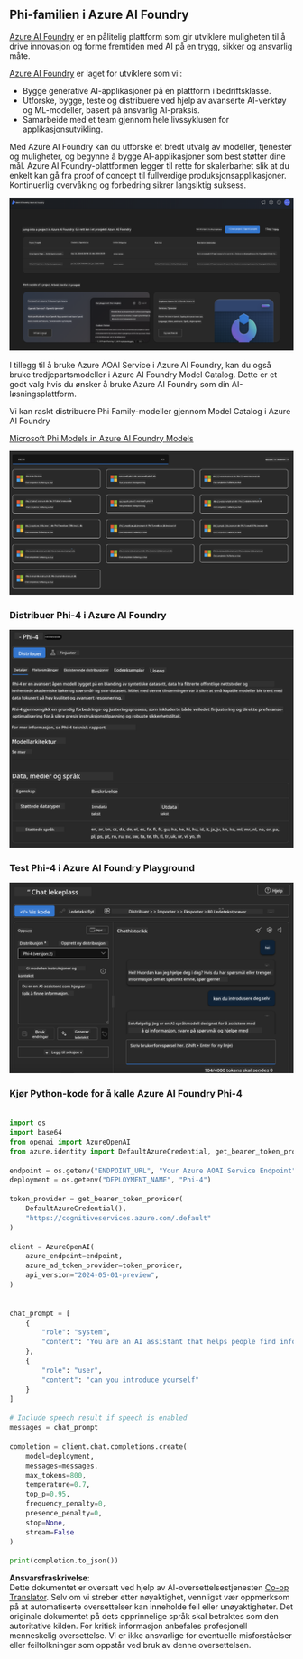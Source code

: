 <!--
CO_OP_TRANSLATOR_METADATA:
{
  "original_hash": "3ae21dc5554e888defbe57946ee995ee",
  "translation_date": "2025-05-09T09:06:16+00:00",
  "source_file": "md/01.Introduction/02/03.AzureAIFoundry.md",
  "language_code": "no"
}
-->
## Phi-familien i Azure AI Foundry

[Azure AI Foundry](https://ai.azure.com) er en pålitelig plattform som gir utviklere muligheten til å drive innovasjon og forme fremtiden med AI på en trygg, sikker og ansvarlig måte.

[Azure AI Foundry](https://ai.azure.com) er laget for utviklere som vil:

- Bygge generative AI-applikasjoner på en plattform i bedriftsklasse.
- Utforske, bygge, teste og distribuere ved hjelp av avanserte AI-verktøy og ML-modeller, basert på ansvarlig AI-praksis.
- Samarbeide med et team gjennom hele livssyklusen for applikasjonsutvikling.

Med Azure AI Foundry kan du utforske et bredt utvalg av modeller, tjenester og muligheter, og begynne å bygge AI-applikasjoner som best støtter dine mål. Azure AI Foundry-plattformen legger til rette for skalerbarhet slik at du enkelt kan gå fra proof of concept til fullverdige produksjonsapplikasjoner. Kontinuerlig overvåking og forbedring sikrer langsiktig suksess.

![portal](../../../../../translated_images/AIFoundryPorral.68f0acc7d5f47991d90f78fd199beb1123941bba27c39effe55ebfc1d07f114c.no.png)

I tillegg til å bruke Azure AOAI Service i Azure AI Foundry, kan du også bruke tredjepartsmodeller i Azure AI Foundry Model Catalog. Dette er et godt valg hvis du ønsker å bruke Azure AI Foundry som din AI-løsningsplattform.

Vi kan raskt distribuere Phi Family-modeller gjennom Model Catalog i Azure AI Foundry

[Microsoft Phi Models in Azure AI Foundry Models](https://ai.azure.com/explore/models/?selectedCollection=phi)

![ModelCatalog](../../../../../translated_images/AIFoundryModelCatalog.65aadf44c7a47e16a745104efa3ca2b49580c7be190f901a3da6d6533fc37b07.no.png)

### **Distribuer Phi-4 i Azure AI Foundry**

![Phi4](../../../../../translated_images/AIFoundryPhi4.dd27d994739126af80d23e8ec9d3bfd7e6b518d3993aa729fdd4c26e1add8d35.no.png)

### **Test Phi-4 i Azure AI Foundry Playground**

![Playground](../../../../../translated_images/AIFoundryPlayground.11365174557f8eac71ce4d439d344dd767a1b04701e9ffe73642feefb099188d.no.png)

### **Kjør Python-kode for å kalle Azure AI Foundry Phi-4**

```python

import os  
import base64
from openai import AzureOpenAI  
from azure.identity import DefaultAzureCredential, get_bearer_token_provider  
        
endpoint = os.getenv("ENDPOINT_URL", "Your Azure AOAI Service Endpoint")  
deployment = os.getenv("DEPLOYMENT_NAME", "Phi-4")  
      
token_provider = get_bearer_token_provider(  
    DefaultAzureCredential(),  
    "https://cognitiveservices.azure.com/.default"  
)  
  
client = AzureOpenAI(  
    azure_endpoint=endpoint,  
    azure_ad_token_provider=token_provider,  
    api_version="2024-05-01-preview",  
)  
  

chat_prompt = [
    {
        "role": "system",
        "content": "You are an AI assistant that helps people find information."
    },
    {
        "role": "user",
        "content": "can you introduce yourself"
    }
] 
    
# Include speech result if speech is enabled  
messages = chat_prompt 

completion = client.chat.completions.create(  
    model=deployment,  
    messages=messages,
    max_tokens=800,  
    temperature=0.7,  
    top_p=0.95,  
    frequency_penalty=0,  
    presence_penalty=0,
    stop=None,  
    stream=False  
)  
  
print(completion.to_json())  

```

**Ansvarsfraskrivelse**:  
Dette dokumentet er oversatt ved hjelp av AI-oversettelsestjenesten [Co-op Translator](https://github.com/Azure/co-op-translator). Selv om vi streber etter nøyaktighet, vennligst vær oppmerksom på at automatiserte oversettelser kan inneholde feil eller unøyaktigheter. Det originale dokumentet på dets opprinnelige språk skal betraktes som den autoritative kilden. For kritisk informasjon anbefales profesjonell menneskelig oversettelse. Vi er ikke ansvarlige for eventuelle misforståelser eller feiltolkninger som oppstår ved bruk av denne oversettelsen.